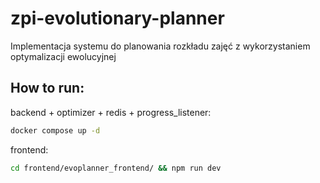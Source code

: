 # zpi-evolutionary-planner
Implementacja systemu do planowania rozkładu zajęć z wykorzystaniem optymalizacji ewolucyjnej

## How to run:
backend + optimizer + redis + progress_listener:
```bash
docker compose up -d
```

frontend:
```bash
cd frontend/evoplanner_frontend/ && npm run dev
```
